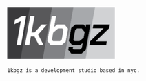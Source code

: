 <a href="https://1kbgz.com">
  <img width=250 src="https://raw.githubusercontent.com/1kbgz/.github/main/logo.png" />
</a>

`1kbgz is a development studio based in nyc.`
